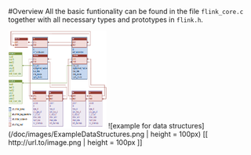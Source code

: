#Overview
All the basic funtionality can be found in the file `flink_core.c` together with all necessary types and prototypes in `flink.h`.

<img src="../doc/images/ExampleDataStructures.png" width="200px" height="200px" />
![example for data structures](/doc/images/ExampleDataStructures.png  | height = 100px)
[[ http://url.to/image.png | height = 100px ]]
